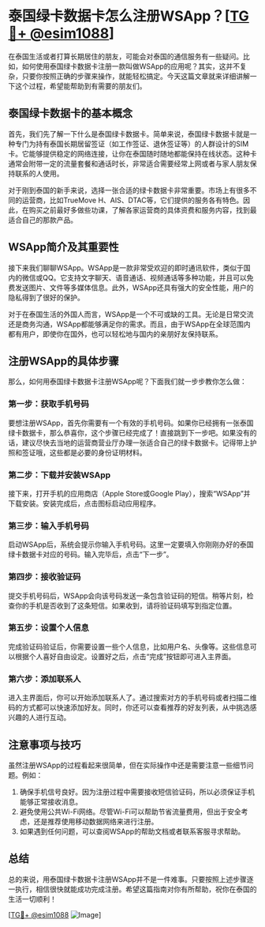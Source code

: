 # 泰国绿卡数据卡怎么注册WSApp？[[TG💪+ @esim1088](https://t.me/s/esim1088)]

在泰国生活或者打算长期居住的朋友，可能会对泰国的通信服务有一些疑问。比如，如何使用泰国绿卡数据卡注册一款叫做WSApp的应用呢？其实，这并不复杂，只要你按照正确的步骤来操作，就能轻松搞定。今天这篇文章就来详细讲解一下这个过程，希望能帮助到有需要的朋友们。

## 泰国绿卡数据卡的基本概念

首先，我们先了解一下什么是泰国绿卡数据卡。简单来说，泰国绿卡数据卡就是一种专门为持有泰国长期居留签证（如工作签证、退休签证等）的人群设计的SIM卡。它能够提供稳定的网络连接，让你在泰国随时随地都能保持在线状态。这种卡通常会附带一定的流量套餐和通话时长，非常适合需要经常上网或者与家人朋友保持联系的人使用。

对于刚到泰国的新手来说，选择一张合适的绿卡数据卡非常重要。市场上有很多不同的运营商，比如TrueMove H、AIS、DTAC等，它们提供的服务各有特色。因此，在购买之前最好多做些功课，了解各家运营商的具体资费和服务内容，找到最适合自己的那款产品。

## WSApp简介及其重要性

接下来我们聊聊WSApp。WSApp是一款非常受欢迎的即时通讯软件，类似于国内的微信或QQ。它支持文字聊天、语音通话、视频通话等多种功能，并且可以免费发送图片、文件等多媒体信息。此外，WSApp还具有强大的安全性能，用户的隐私得到了很好的保护。

对于在泰国生活的外国人而言，WSApp是一个不可或缺的工具。无论是日常交流还是商务沟通，WSApp都能够满足你的需求。而且，由于WSApp在全球范围内都有用户，即使你在国外，也可以轻松地与国内的亲朋好友保持联系。

## 注册WSApp的具体步骤

那么，如何用泰国绿卡数据卡注册WSApp呢？下面我们就一步步教你怎么做：

### 第一步：获取手机号码

要想注册WSApp，首先你需要有一个有效的手机号码。如果你已经拥有一张泰国绿卡数据卡，那么恭喜你，这个步骤已经完成了！直接跳到下一步吧。如果没有的话，建议尽快去当地的运营商营业厅办理一张适合自己的绿卡数据卡。记得带上护照和签证哦，这些都是必要的身份证明材料。

### 第二步：下载并安装WSApp

接下来，打开手机的应用商店（Apple Store或Google Play），搜索“WSApp”并下载安装。安装完成后，点击图标启动应用程序。

### 第三步：输入手机号码

启动WSApp后，系统会提示你输入手机号码。这里一定要填入你刚刚办好的泰国绿卡数据卡对应的号码。输入完毕后，点击“下一步”。

### 第四步：接收验证码

提交手机号码后，WSApp会向该号码发送一条包含验证码的短信。稍等片刻，检查你的手机是否收到了这条短信。如果收到，请将验证码填写到指定位置。

### 第五步：设置个人信息

完成验证码验证后，你需要设置一些个人信息，比如用户名、头像等。这些信息可以根据个人喜好自由设定。设置好之后，点击“完成”按钮即可进入主界面。

### 第六步：添加联系人

进入主界面后，你可以开始添加联系人了。通过搜索对方的手机号码或者扫描二维码的方式都可以快速添加好友。同时，你还可以查看推荐的好友列表，从中挑选感兴趣的人进行互动。

## 注意事项与技巧

虽然注册WSApp的过程看起来很简单，但在实际操作中还是需要注意一些细节问题。例如：

1. 确保手机信号良好。因为注册过程中需要接收短信验证码，所以必须保证手机能够正常接收消息。
2. 避免使用公共Wi-Fi网络。尽管Wi-Fi可以帮助节省流量费用，但出于安全考虑，还是推荐使用移动数据网络来进行注册。
3. 如果遇到任何问题，可以查阅WSApp的帮助文档或者联系客服寻求帮助。

## 总结

总的来说，用泰国绿卡数据卡注册WSApp并不是一件难事。只要按照上述步骤逐一执行，相信很快就能成功完成注册。希望这篇指南对你有所帮助，祝你在泰国的生活一切顺利！

[[TG💪+ @esim1088](https://t.me/s/esim1088) ![Image](https://i.postimg.cc/4NQfJmqS/Snipaste-2025-05-13-00-14-12.png)]